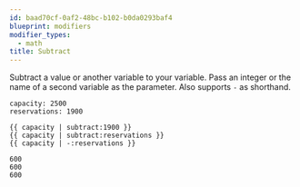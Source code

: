 ```yaml
---
id: baad70cf-0af2-48bc-b102-b0da0293baf4
blueprint: modifiers
modifier_types:
  - math
title: Subtract
---
```

Subtract a value or another variable to your variable. Pass an integer or the name of a second variable as the parameter. Also supports `-` as shorthand.

```.language-yaml
capacity: 2500
reservations: 1900
```

```
{{ capacity | subtract:1900 }}
{{ capacity | subtract:reservations }}
{{ capacity | -:reservations }}
```

```.language-output
600
600
600
```
